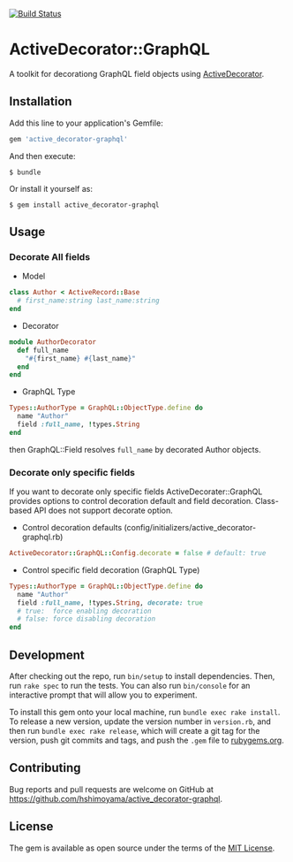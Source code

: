 [![Build Status](https://travis-ci.org/hshimoyama/active_decorator-graphql.svg?branch=master)](https://travis-ci.org/hshimoyama/active_decorator-graphql)

# ActiveDecorator::GraphQL

A toolkit for decorationg GraphQL field objects using [ActiveDecorator](https://github.com/amatsuda/active_decorator).

## Installation

Add this line to your application's Gemfile:

```ruby
gem 'active_decorator-graphql'
```

And then execute:

    $ bundle

Or install it yourself as:

    $ gem install active_decorator-graphql

## Usage

### Decorate All fields

- Model

```rb
class Author < ActiveRecord::Base
  # first_name:string last_name:string
end
```

- Decorator

```rb
module AuthorDecorator
  def full_name
    "#{first_name} #{last_name}"
  end
end
```

- GraphQL Type

```rb
Types::AuthorType = GraphQL::ObjectType.define do
  name "Author"
  field :full_name, !types.String
end
```

then GraphQL::Field resolves `full_name` by decorated Author objects.

### Decorate only specific fields

If you want to decorate only specific fields ActiveDecorater::GraphQL provides options to control decoration default and field decoration.
Class-based API does not support decorate option.

- Control decoration defaults (config/initializers/active_decorator-graphql.rb)

```rb
ActiveDecorator::GraphQL::Config.decorate = false # default: true
```

- Control specific field decoration (GraphQL Type)

```rb
Types::AuthorType = GraphQL::ObjectType.define do
  name "Author"
  field :full_name, !types.String, decorate: true
  # true:  force enabling decoration
  # false: force disabling decoration
end
```

## Development

After checking out the repo, run `bin/setup` to install dependencies. Then, run `rake spec` to run the tests. You can also run `bin/console` for an interactive prompt that will allow you to experiment.

To install this gem onto your local machine, run `bundle exec rake install`. To release a new version, update the version number in `version.rb`, and then run `bundle exec rake release`, which will create a git tag for the version, push git commits and tags, and push the `.gem` file to [rubygems.org](https://rubygems.org).

## Contributing

Bug reports and pull requests are welcome on GitHub at https://github.com/hshimoyama/active_decorator-graphql.

## License

The gem is available as open source under the terms of the [MIT License](http://opensource.org/licenses/MIT).
